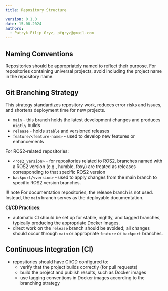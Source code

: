 ```yaml
---
title: Repository Structure

version: 0.1.0
date: 15.08.2024
authors:
  - Patryk Filip Gryz, pfgryz@gmail.com
---
```


## Naming Conventions

Repositories should be appropriately named to reflect their purpose. For repositories containing universal projects, avoid including the project name in the repository name.

## Git Branching Strategy

This strategy standardizes repository work, reduces error risks and issues, and shortens deployment time for new projects.

- `main` - this branch holds the latest development changes and produces `nigtly` builds
- `release` - holds `stable` and versioned releases
- `feature/<feature-name>` - used to develop new features or enhancements

For ROS2-related repositories:
- `<ros2_version>` - for repositories related to ROS2, branches named with a ROS2 version (e.g., humble, foxy) are treated as releases corresponding to that specific ROS2 version
- `backport/<version>` - used to apply changes from the main branch to specific ROS2 version branches.

!!! note
    For documentation repositories, the release branch is not used. Instead, the `main` branch serves as the deployable documentation.

**CI/CD Practices:**
- automatic CI should be set up for stable, nightly, and tagged branches, typically producing the appropriate Docker images.
- direct work on the `release` branch should be avoided; all changes should occur through `main` or appropriate `feature` or `backport` branches.

## Continuous Integration (CI)

- repositories should have CI/CD configured to:
  - verify that the project builds correctly (for pull requests)
  - build the project and publish results, such as Docker images
  - use tagging conventions in Docker images according to the branching strategy